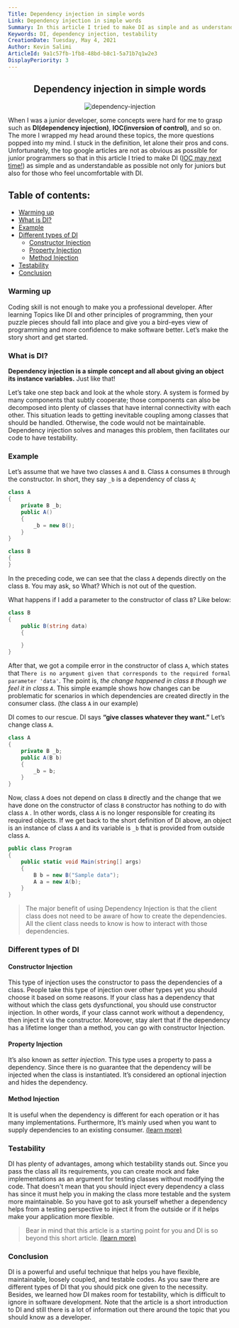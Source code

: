 ```yaml
---
Title: Dependency injection in simple words
Link: Dependency injection in simple words
Summary: In this article I tried to make DI as simple and as understandable as possible not only for juniors but also for those who feel uncomfortable with dependency injection.
Keywords: DI, dependency injection, testability
CreationDate: Tuesday, May 4, 2021
Author: Kevin Salimi
ArticleId: 9a1c57fb-1fb8-48bd-b8c1-5a71b7q1w2e3
DisplayPeriority: 3
---
```


<div align="center">

## Dependency injection in simple words

</div>

<div align="center">

  ![dependency-injection](/data/Images/Dependency-Injection-793x397.png)
  
</div>

When I was a junior developer, some concepts were hard for me to grasp such as **DI(dependency injection)**, **IOC(inversion of control)**, and so on. The more I wrapped my head around these topics, the more questions popped into my mind. I stuck in the definition, let alone their pros and cons. Unfortunately, the top google articles are not as obvious as possible for junior programmers so that in this article I tried to make DI ([IOC may next time!](https://silentexception.com/article/Inversion-Of-Control-in-simple-words)) as simple and as understandable as possible not only for juniors but also for those who feel uncomfortable with DI.


## Table of contents:

* [Warming up](#warming-up)
* [What is DI?](#what-is-di)
* [Example](#example)
* [Different types of DI](#different-types-of-di)
    * [Constructor Injection](#constructor-injection)
    * [Property Injection](#property-injection)
    * [Method Injection](#method-injection)
* [Testability](#testability)
* [Conclusion](#conclusion)

### Warming up
Coding skill is not enough to make you a professional developer. After learning Topics like DI and other principles of programming, then your puzzle pieces should fall into place and give you a bird-eyes view of programming and more confidence to make software better. Let’s make the story short and get started.


### What is DI?
**Dependency injection is a simple concept and all about giving an object its instance variables.** Just like that!
 
Let’s take one step back and look at the whole story. A system is formed by many components that subtly cooperate; those components can also be decomposed into plenty of classes that have internal connectivity with each other. This situation leads to getting inevitable coupling among classes that should be handled. Otherwise, the code would not be maintainable. Dependency injection solves and manages this problem, then facilitates our code to have testability.
 
### Example
Let’s assume that we have two classes `A` and `B`. Class `A` consumes `B` through the constructor. In short, they say `_b` is a dependency of class `A`;

```csharp
class A
{
    private B _b;
    public A()
    {
        _b = new B();
    }
}

class B
{
}

```

In the preceding code, we can see that the class `A`  depends directly on the class `B`. You may ask, so What? Which is not out of the question.
 
What happens if I add a parameter to the constructor of class `B`? Like below:

```csharp
class B
{
    public B(string data)
    {

    }
}

```
After that, we got a compile error in the constructor of class `A`, which states that `There is no argument given that corresponds to the required formal parameter 'data'`. The point is, *the change happened in class `B` though we feel it in class `A`*. This simple example shows how changes can be problematic for scenarios in which dependencies are created directly in the consumer class. (the class `A` in our example)
 
DI comes to our rescue. DI says **“give classes whatever they want.”** Let’s change class `A`.


```csharp
class A
{
    private B _b;
    public A(B b)
    {
        _b = b;
    }
}

```
Now, class `A` does not depend on class `B` directly and the change that we have done on the constructor of class `B` constructor has nothing to do with class `A` . In other words, class `A` is no longer responsible for creating its required objects. If we get back to the short definition of DI above, an object is an instance of class `A` and its variable is `_b` that is provided from outside class `A`.
```csharp
public class Program
{
    public static void Main(string[] args)
    {
        B b = new B("Sample data");
        A a = new A(b);
    }
}
```

>The major benefit of using Dependency Injection is that the client class does not need to be aware of how to create the dependencies. All the client class needs to know is how to interact with those dependencies. 


### Different types of DI
#### Constructor Injection
This type of injection uses the constructor to pass the dependencies of a class. People take this type of injection over other types yet you should choose it based on some reasons. If your class has a dependency that without which the class gets dysfunctional, you should use constructor injection. In other words, if your class cannot work without a dependency, then inject it via the constructor. Moreover, stay alert that if the dependency has a lifetime longer than a method, you can go with constructor Injection.
 
#### Property Injection
It’s also known as *setter injection*. This type uses a property to pass a dependency. Since there is no guarantee that the dependency will be injected when the class is instantiated. It’s considered an optional injection and hides the dependency.
 
#### Method Injection
It is useful when the dependency is different for each operation or it has many implementations. Furthermore, It’s mainly used when you want to supply dependencies to an existing consumer. [(learn more)](https://freecontent.manning.com/understanding-method-injection/)

### Testability
DI has plenty of advantages, among which testability stands out. Since you pass the class all its requirements, you can create mock and fake implementations as an argument for testing classes without modifying the code. That doesn't mean that you should inject every dependency a class has since it must help you in making the class more testable and the system more maintainable. So you have got to ask yourself whether a dependency helps from a testing perspective to inject it from the outside or if it helps make your application more flexible.

>Bear in mind that this article is a starting point for you and DI is so beyond this short article. [(learn more)](https://www.youtube.com/watch?v=QtDTfn8YxXg)

### Conclusion 
DI is a powerful and useful technique that helps you have flexible, maintainable, loosely coupled, and testable codes. As you saw there are different types of DI that you should pick one given to the necessity. Besides, we learned how DI makes room for testability, which is difficult to ignore in software development. Note that the article is a short introduction to DI and still there is a lot of information out there around the topic that you should know as a developer.


